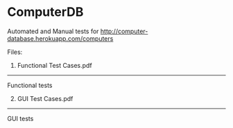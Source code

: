 # ComputerDB
Automated and Manual tests for http://computer-database.herokuapp.com/computers

Files:
1. Functional Test Cases.pdf
-------------------------
Functional tests

2. GUI Test Cases.pdf
---------------------
GUI tests



